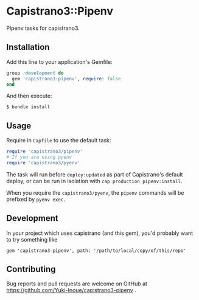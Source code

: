 # Capistrano3::Pipenv

Pipenv tasks for capistrano3.

## Installation

Add this line to your application's Gemfile:

```ruby
group :development do
  gem 'capistrano3-pipenv', require: false
end
```

And then execute:

    $ bundle install

## Usage

Require in `Capfile` to use the default task:

```ruby
require 'capistrano3/pipenv'
# If you are using pyenv
require 'capistrano3/pyenv'
```

The task will run before `deploy:updated` as part of Capistrano's default deploy, or can be run in isolation with `cap production pipenv:install`.

When you require the `capistrano3/pyenv`, the `pipenv` commands will be prefixed by `pyenv exec`.

## Development

In your project which uses capistrano (and this gem),
you'd probably want to try something like

```
gem 'capistrano3-pipenv', path: '/path/to/local/copy/of/this/repo'
```

## Contributing

Bug reports and pull requests are welcome on GitHub at https://github.com/Yuki-Inoue/capistrano3-pipenv .
